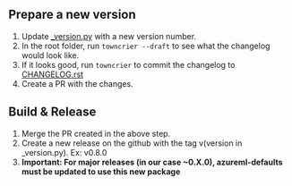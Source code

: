 ## Prepare a new version

1. Update [_version.py](https://github.com/microsoft/azureml-inference-server/tree/main/azureml_inference_server_http/_version.py) with a new version number.
2. In the root folder, run `towncrier --draft` to see what the changelog would look like.
3. If it looks good, run `towncrier` to commit the changelog to [CHANGELOG.rst](https://github.com/microsoft/azureml-inference-server/tree/main/azureml_inference_server_http/CHANGELOG.rst)
4. Create a PR with the changes.

## Build & Release

1. Merge the PR created in the above step.
2. Create a new release on the github with the tag v(version in _version.py). Ex: v0.8.0
3. **Important: For major releases (in our case ~0.X.0), azureml-defaults must be updated to use this new package** 